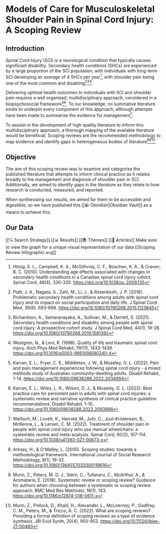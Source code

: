 # Models of Care for Musculoskeletal Shoulder Pain in Spinal Cord Injury: A Scoping Review

## Introduction
Spinal Cord Injury (SCI) is a neurological condition that typically causes significant disability. Secondary health conditions (SHCs) are experienced by a large proportion of the SCI population, with individuals with long-term SCI developing an average of 4 SHCs per year[^1], with shoulder pain being one of the most common and disabling[^2][^3][^4].

Delivering optimal health outcomes to individuals with SCI and shoulder pain requires a well organised, multidisciplinary approach, considered in a biopsychosocial framework[^5][^6]. To our knowledge, no summative literature exists to underpin every component of this approach, although attempts have been made to summarise the evidence for management[^7].

To asssist in the development of high quality literature to inform this multidisciplinary approach, a thorough mapping of the available literature would be beneficial. Scoping reviews are the recommended methodology to map evidence and identify gaps in heterogeneous bodies of literature[^8][^9][^10].

## Objective
The aim of this scoping review was to examine and categorise the published literature that attempts to inform clinical practice as it relates broadly to the management and diagnosis of shoulder pain in SCI. Additionally, we aimed to identify gaps in the literature as they relate to how research is conducted, measured, and reported.

When synthesising our results, we aimed for them to be accessible and digestible, so we have published this [[🪨 Obsidian|Obsidian Vault]] as a means to achieve this.

## Our Data
[[🔍 Search Strategy]]
[[📊 Results]]
[[📚 Themes]]
[[📄 Articles]]
Make sure to view the graph for a unique visual representation of our data
[[Scoping Review Infographic.svg]]


[^1]: Hitzig, S. L., Campbell, K. A., McGillivray, C. F., Boschen, K. A., & Craven, B. C. (2010). Understanding age effects associated with changes in secondary health conditions in a Canadian spinal cord injury cohort. Spinal Cord, 48(4), 330-335. https://doi.org/10.1038/sc.2009.135 
[^2]: Piatt, J. A., Nagata, S., Zahl, M., Li, J., & Rosenbluth, J. P. (2016). Problematic secondary health conditions among adults with spinal cord injury and its impact on social participation and daily life. J Spinal Cord Med, 39(6), 693-698. https://doi.org/10.1080/10790268.2015.1123845 
[^3]: Richardson, A., Samaranayaka, A., Sullivan, M., & Derrett, S. (2021). Secondary health conditions and disability among people with spinal cord injury: A prospective cohort study. J Spinal Cord Med, 44(1), 19-28. https://doi.org/10.1080/10790268.2019.1581392 
[^4]:Westgren, N., & Levi, R. (1998). Quality of life and traumatic spinal cord injury. Arch Phys Med Rehabil, 79(11), 1433-1439. https://doi.org/10.1016/s0003-9993(98)90240-4 
[^5]: Karran, E. L., Fryer, C. E., Middleton, J. W., & Moseley, G. L. (2022). Pain and pain management experiences following spinal cord injury - a mixed methods study of Australian community-dwelling adults. Disabil Rehabil, 1-14. https://doi.org/10.1080/09638288.2022.2034994 
[^6]: Karran, E. L., Wiles, L. K., Wilson, D. J., & Moseley, G. L. (2022). Best practice care for persistent pain in adults with spinal cord injuries: a systematic review and narrative synthesis of clinical practice guideline recommendations. Disabil Rehabil, 1-10. https://doi.org/10.1080/09638288.2022.2093998 
[^7]: Wellisch, M., Lovett, K., Harrold, M., Juhl, C., Juul-Kristensen, B., McKenna, L., & Larsen, C. M. (2022). Treatment of shoulder pain in people with spinal cord injury who use manual wheelchairs: a systematic review and meta-analysis. Spinal Cord, 60(2), 107-114. https://doi.org/10.1038/s41393-021-00673-x 
[^8]:Arksey, H., & O'Malley, L. (2005). Scoping studies: towards a methodological framework. International Journal of Social Research Methodology, 8(1), 19-32. https://doi.org/10.1080/1364557032000119616 
[^9]: Munn, Z., Peters, M. D. J., Stern, C., Tufanaru, C., McArthur, A., & Aromataris, E. (2018). Systematic review or scoping review? Guidance for authors when choosing between a systematic or scoping review approach. BMC Med Res Methodol, 18(1), 143. https://doi.org/10.1186/s12874-018-0611-x 
[^10]: Munn, Z., Pollock, D., Khalil, H., Alexander, L., McLnerney, P., Godfrey, C. M., Peters, M., & Tricco, A. C. (2022). What are scoping reviews? Providing a formal definition of scoping reviews as a type of evidence synthesis. JBI Evid Synth, 20(4), 950-952. https://doi.org/10.11124/jbies-21-00483 